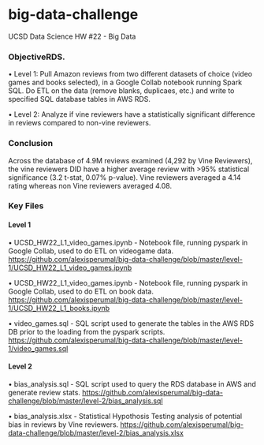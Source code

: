 # big-data-challenge
UCSD Data Science HW #22 - Big Data

### ObjectiveRDS.


• Level 1: Pull Amazon reviews from two different datasets of choice (video games and books selected), in a Google Collab notebook running Spark SQL. Do ETL on the data (remove blanks, duplicaes, etc.) and write to specified SQL database tables in AWS RDS.

• Level 2: Analyze if vine reviewers have a statistically significant difference in reviews compared to non-vine reviewers.


### Conclusion

Across the database of 4.9M reviews examined (4,292 by Vine Reviewers), the vine reviewers DID have a higher average review with >95% statistical significance (3.2 t-stat, 0.07% p-value). Vine reviewers averaged a 4.14 rating whereas non Vine reviewers averaged 4.08.


### Key Files

#### Level 1

• UCSD_HW22_L1_video_games.ipynb - Notebook file, running pyspark in Google Collab, used to do ETL on videogame data. https://github.com/alexisperumal/big-data-challenge/blob/master/level-1/UCSD_HW22_L1_video_games.ipynb

• UCSD_HW22_L1_video_games.ipynb - Notebook file, running pyspark in Google Collab, used to do ETL on book data. https://github.com/alexisperumal/big-data-challenge/blob/master/level-1/UCSD_HW22_L1_books.ipynb 

• video_games.sql - SQL script used to generate the tables in the AWS RDS DB prior to the loading from the pyspark scripts. https://github.com/alexisperumal/big-data-challenge/blob/master/level-1/video_games.sql

#### Level 2

• bias_analysis.sql - SQL script used to query the RDS database in AWS and generate review stats. https://github.com/alexisperumal/big-data-challenge/blob/master/level-2/bias_analysis.sql

• bias_analysis.xlsx - Statistical Hypothosis Testing analysis of potential bias in reviews by Vine reviewers. https://github.com/alexisperumal/big-data-challenge/blob/master/level-2/bias_analysis.xlsx


